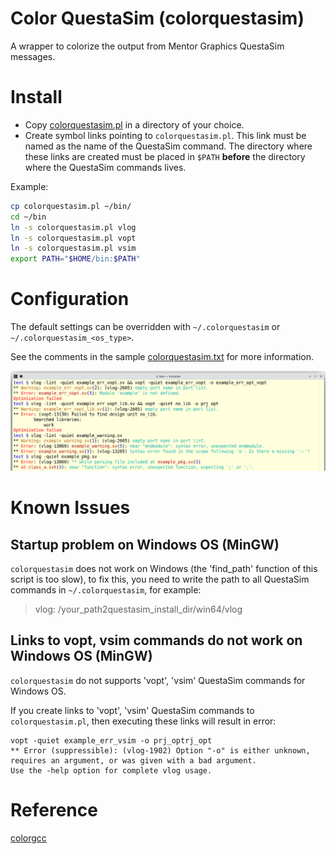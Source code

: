 # Color QuestaSim (colorquestasim)

A wrapper to colorize the output from Mentor Graphics QuestaSim messages.

# Install

- Copy [colorquestasim.pl](colorquestasim.pl) in a directory of your choice.
- Create symbol links pointing to `colorquestasim.pl`. This link must be named as the name of
  the QuestaSim command.  The directory where these links are created must be placed in `$PATH`
  **before** the directory where the QuestaSim commands lives.

Example:
```bash
cp colorquestasim.pl ~/bin/
cd ~/bin
ln -s colorquestasim.pl vlog
ln -s colorquestasim.pl vopt
ln -s colorquestasim.pl vsim
export PATH="$HOME/bin:$PATH"
```

# Configuration

The default settings can be overridden with `~/.colorquestasim` or
`~/.colorquestasim_<os_type>`.

See the comments in the sample [colorquestasim.txt](colorquestasim.txt) for more information.

![Screenshot](image/Screenshot.png "Screenshot")

# Known Issues

## Startup problem on Windows OS (MinGW)

`colorquestasim` does not work on Windows (the 'find_path' function of this script is too slow),
to fix this, you need to write the path to all QuestaSim commands in `~/.colorquestasim`,
for example:

>vlog: /your_path2questasim_install_dir/win64/vlog

## Links to vopt, vsim commands do not work on Windows OS (MinGW)

`colorquestasim` do not supports 'vopt', 'vsim' QuestaSim commands for Windows OS.

If you create links to 'vopt', 'vsim' QuestaSim commands to `colorquestasim.pl`, then executing
these links will result in error:

    vopt -quiet example_err_vsim -o prj_optrj_opt
    ** Error (suppressible): (vlog-1902) Option "-o" is either unknown, requires an argument, or was given with a bad argument.
    Use the -help option for complete vlog usage.

# Reference
[colorgcc](https://github.com/colorgcc/colorgcc)
